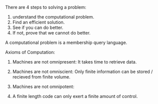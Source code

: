There are 4 steps to solving a problem:
1. understand the computational problem.
2. Find an efficient solution.
3. See if you can do better.
4. If not, prove that we cannot do better.

A computational problem is a membership query language.

Axioms of Computation:
1. Machines are not omnipresent:
   It takes time to retrieve data.

2. Machines are not omniscient:
   Only finite information can be stored / recieved from finite volume.

3. Machines are not omnipotent:
4. A finite length code can only exert a finite amount of control.